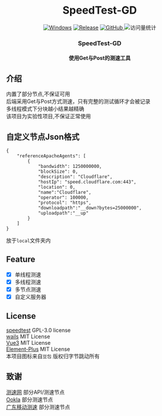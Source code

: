 <div align="center">
    <h1>SpeedTest-GD</h1>
</div>
<div align="center">
    <a href="https://developer.microsoft.com/zh-cn/microsoft-edge/webview2/"><img alt="Windows" src="https://img.shields.io/badge/platform-Windows-blue?logo=windowsxp&style=flat-square&color=1E9BFA" /></a>
    <a href="https://github.com/mogumc/MGL/releases"><img alt="Release" src="https://img.shields.io/github/v/release/mogumc/speedtest?logo=visualstudio&style=flat-square&color=1E9BFA"></a>
    <a href="./LICENSE">
        <img alt="GitHub" src="https://img.shields.io/github/license/mogumc/speedtest"/>
    </a>
    <img src="https://komarev.com/ghpvc/?username=mogumc&label=Views&color=orange&style=flat" alt="访问量统计" />
    <h3>SpeedTest-GD</h3>
    <h4>使用Get与Post的测速工具</h4>
</div>

## 介绍
内置了部分节点,不保证可用  
后端采用Get与Post方式测速，只有完整的测试循环才会被记录  
多线程模式下分块越小结果越精确   
该项目为实验性项目,不保证正常使用   

## 自定义节点Json格式
```
{
    "referenceApacheAgents": [
        {
            "bandwidth": 1250000000,
            "blockSize": 0,
            "description": "Cloudflare",
            "hostIp": "speed.cloudflare.com:443",
            "location": 0,
            "name":"Cloudflare",
            "operator": 100000,
            "protocol": "https",
            "downloadpath":"__down?bytes=25000000",
            "uploadpath":"__up"
        }
    ]
}
```
放于``local``文件夹内  

## Feature 
- [x] 单线程测速
- [x] 多线程测速
- [x] 多节点测速
- [x] 自定义服务器

## License
[speedtest](https://github.com/mogumc/speedtest) GPL-3.0 license  
[wails](https://github.com/wailsapp/wails)  MIT License  
[Vue3](https://github.com/vuejs/core) MIT License  
[Element-Plus](https://github.com/element-plus/element-plus) MIT License   
本项目图标来自`豆包` 版权归字节跳动所有

## 致谢
[测速网](https://speedtest.cn) 部分API/测速节点  
[Ookla](https://speedtest.net) 部分测速节点  
[广东移动测速](https://speed.gd.cn) 部分测速节点  
